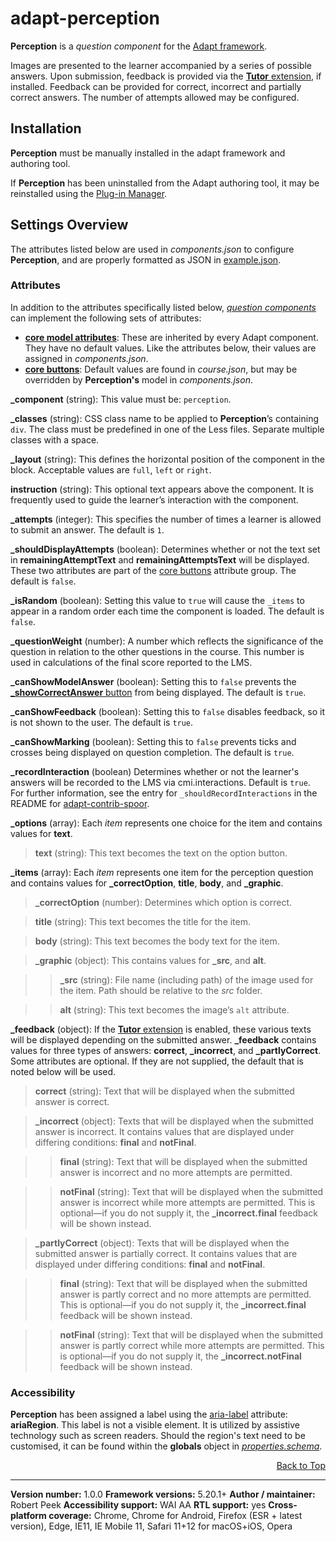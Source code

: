 # adapt-perception  

**Perception** is a *question component* for the [Adapt framework](https://github.com/adaptlearning/adapt_framework).   

Images are presented to the learner accompanied by a series of possible answers. Upon submission, feedback is provided via the [**Tutor** extension](https://github.com/adaptlearning/adapt-contrib-tutor), if installed. Feedback can be provided for correct, incorrect and partially correct answers. The number of attempts allowed may be configured.

## Installation

**Perception** must be manually installed in the adapt framework and authoring tool.

If **Perception** has been uninstalled from the Adapt authoring tool, it may be reinstalled using the [Plug-in Manager](https://github.com/adaptlearning/adapt_authoring/wiki/Plugin-Manager).  

## Settings Overview

The attributes listed below are used in *components.json* to configure **Perception**, and are properly formatted as JSON in [example.json](https://github.com/RobertPeek/adapt-perception/blob/master/example.json).

### Attributes

In addition to the attributes specifically listed below, [*question components*](https://github.com/adaptlearning/adapt_framework/wiki/Core-Plug-ins-in-the-Adapt-Learning-Framework#question-components) can implement the following sets of attributes:   
+ [**core model attributes**](https://github.com/adaptlearning/adapt_framework/wiki/Core-model-attributes): These are inherited by every Adapt component. They have no default values. Like the attributes below, their values are assigned in *components.json*.
+ [**core buttons**](https://github.com/adaptlearning/adapt_framework/wiki/Core-Buttons): Default values are found in *course.json*, but may be overridden by **Perception's** model in *components.json*.

**_component** (string): This value must be: `perception`.

**_classes** (string): CSS class name to be applied to **Perception**’s containing `div`. The class must be predefined in one of the Less files. Separate multiple classes with a space.

**_layout** (string): This defines the horizontal position of the component in the block. Acceptable values are `full`, `left` or `right`.  

**instruction** (string): This optional text appears above the component. It is frequently used to guide the learner’s interaction with the component.  

**_attempts** (integer): This specifies the number of times a learner is allowed to submit an answer. The default is `1`.    

**_shouldDisplayAttempts** (boolean): Determines whether or not the text set in **remainingAttemptText** and **remainingAttemptsText** will be displayed. These two attributes are part of the [core buttons](https://github.com/adaptlearning/adapt_framework/wiki/Core-Buttons) attribute group. The default is `false`.  

**_isRandom** (boolean): Setting this value to `true` will cause the `_items` to appear in a random order each time the component is loaded. The default is `false`.   

**_questionWeight** (number): A number which reflects the significance of the question in relation to the other questions in the course. This number is used in calculations of the final score reported to the LMS.  

**_canShowModelAnswer** (boolean): Setting this to `false` prevents the [**_showCorrectAnswer** button](https://github.com/adaptlearning/adapt_framework/wiki/Core-Buttons) from being displayed. The default is `true`.

**_canShowFeedback** (boolean): Setting this to `false` disables feedback, so it is not shown to the user. The default is `true`.

**_canShowMarking** (boolean): Setting this to `false` prevents ticks and crosses being displayed on question completion. The default is `true`.

**_recordInteraction** (boolean) Determines whether or not the learner's answers will be recorded to the LMS via cmi.interactions. Default is `true`. For further information, see the entry for `_shouldRecordInteractions` in the README for [adapt-contrib-spoor](https://github.com/adaptlearning/adapt-contrib-spoor).

**_options** (array): Each *item* represents one choice for the item and contains values for **text**.

>**text** (string): This text becomes the text on the option button.  

**_items** (array): Each *item* represents one item for the perception question and contains values for **_correctOption**, **title**, **body**, and **_graphic**.

>**_correctOption** (number): Determines which option is correct.  

>**title** (string): This text becomes the title for the item.  

>**body** (string): This text becomes the body text for the item.  

>**_graphic** (object): This contains values for **_src**, and **alt**.

>>**_src** (string): File name (including path) of the image used for the item. Path should be relative to the *src* folder.    

>>**alt** (string): This text becomes the image’s `alt` attribute.

**_feedback** (object): If the [**Tutor** extension](https://github.com/adaptlearning/adapt-contrib-tutor) is enabled, these various texts will be displayed depending on the submitted answer. **_feedback** contains values for three types of answers: **correct**, **_incorrect**, and **_partlyCorrect**. Some attributes are optional. If they are not supplied, the default that is noted below will be used.

>**correct** (string): Text that will be displayed when the submitted answer is correct.  

>**_incorrect** (object): Texts that will be displayed when the submitted answer is incorrect. It contains values that are displayed under differing conditions: **final** and **notFinal**.

>>**final** (string): Text that will be displayed when the submitted answer is incorrect and no more attempts are permitted.

>>**notFinal** (string): Text that will be displayed when the submitted answer is incorrect while more attempts are permitted. This is optional&mdash;if you do not supply it, the **_incorrect.final** feedback will be shown instead.

>**_partlyCorrect** (object): Texts that will be displayed when the submitted answer is partially correct. It contains values that are displayed under differing conditions: **final** and **notFinal**.  

>>**final** (string): Text that will be displayed when the submitted answer is partly correct and no more attempts are permitted. This is optional&mdash;if you do not supply it, the **_incorrect.final** feedback will be shown instead.  

>>**notFinal** (string): Text that will be displayed when the submitted answer is partly correct while more attempts are permitted. This is optional&mdash;if you do not supply it, the **_incorrect.notFinal** feedback will be shown instead.  

### Accessibility
**Perception** has been assigned a label using the [aria-label](https://github.com/adaptlearning/adapt_framework/wiki/Aria-Labels) attribute: **ariaRegion**. This label is not a visible element. It is utilized by assistive technology such as screen readers. Should the region's text need to be customised, it can be found within the **globals** object in [*properties.schema*](https://github.com/RobertPeek/adapt-perception/blob/master/properties.schema).   
<div float align=right><a href="#top">Back to Top</a></div>

----------------------------
**Version number:**  1.0.0
**Framework versions:** 5.20.1+
**Author / maintainer:** Robert Peek
**Accessibility support:** WAI AA
**RTL support:** yes
**Cross-platform coverage:** Chrome, Chrome for Android, Firefox (ESR + latest version), Edge, IE11, IE Mobile 11, Safari 11+12 for macOS+iOS, Opera